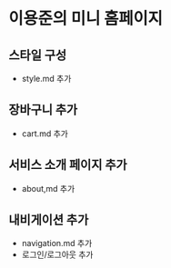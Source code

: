 # 이용준의 미니 홈페이지 

## 스타일 구성
- style.md 추가 

## 장바구니 추가 
- cart.md 추가 

## 서비스 소개 페이지 추가 
- about,md 추가 

## 내비게이션 추가 
- navigation.md 추가 
- 로그인/로그아웃 추가 

